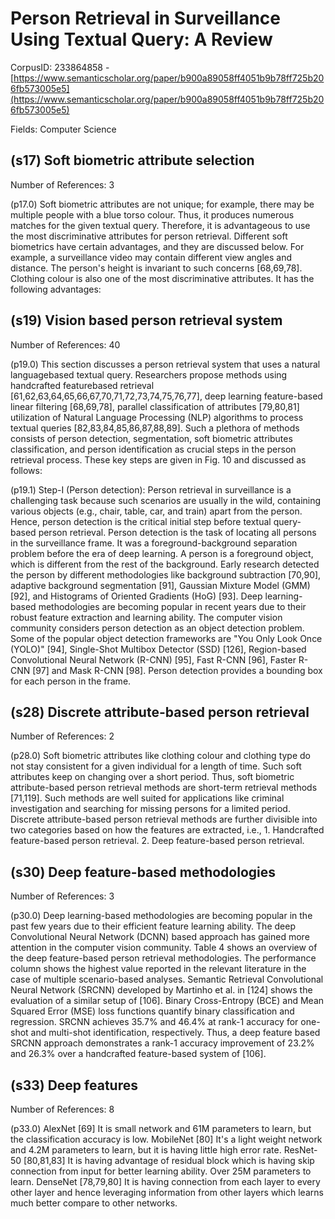 # Person Retrieval in Surveillance Using Textual Query: A Review

CorpusID: 233864858 - [https://www.semanticscholar.org/paper/b900a89058ff4051b9b78ff725b206fb573005e5](https://www.semanticscholar.org/paper/b900a89058ff4051b9b78ff725b206fb573005e5)

Fields: Computer Science

## (s17) Soft biometric attribute selection
Number of References: 3

(p17.0) Soft biometric attributes are not unique; for example, there may be multiple people with a blue torso colour. Thus, it produces numerous matches for the given textual query. Therefore, it is advantageous to use the most discriminative attributes for person retrieval. Different soft biometrics have certain advantages, and they are discussed below. For example, a surveillance video may contain different view angles and distance. The person's height is invariant to such concerns [68,69,78]. Clothing colour is also one of the most discriminative attributes. It has the following advantages:
## (s19) Vision based person retrieval system
Number of References: 40

(p19.0) This section discusses a person retrieval system that uses a natural languagebased textual query. Researchers propose methods using handcrafted featurebased retrieval [61,62,63,64,65,66,67,70,71,72,73,74,75,76,77], deep learning feature-based linear filtering [68,69,78], parallel classification of attributes [79,80,81] utilization of Natural Language Processing (NLP) algorithms to process textual queries [82,83,84,85,86,87,88,89]. Such a plethora of methods consists of person detection, segmentation, soft biometric attributes classification, and person identification as crucial steps in the person retrieval process. These key steps are given in Fig. 10 and discussed as follows:

(p19.1) Step-I (Person detection): Person retrieval in surveillance is a challenging task because such scenarios are usually in the wild, containing various objects (e.g., chair, table, car, and train) apart from the person. Hence, person detection is the critical initial step before textual query-based person retrieval. Person detection is the task of locating all persons in the surveillance frame. It was a foreground-background separation problem before the era of deep learning. A person is a foreground object, which is different from the rest of the background. Early research detected the person by different methodologies like background subtraction [70,90], adaptive background segmentation [91], Gaussian Mixture Model (GMM) [92], and Histograms of Oriented Gradients (HoG) [93]. Deep learning-based methodologies are becoming popular in recent years due to their robust feature extraction and learning ability. The computer vision community considers person detection as an object detection problem. Some of the popular object detection frameworks are "You Only Look Once (YOLO)" [94], Single-Shot Multibox Detector (SSD) [126], Region-based Convolutional Neural Network (R-CNN) [95], Fast R-CNN [96], Faster R-CNN [97] and Mask R-CNN [98]. Person detection provides a bounding box for each person in the frame.
## (s28) Discrete attribute-based person retrieval
Number of References: 2

(p28.0) Soft biometric attributes like clothing colour and clothing type do not stay consistent for a given individual for a length of time. Such soft attributes keep on changing over a short period. Thus, soft biometric attribute-based person retrieval methods are short-term retrieval methods [71,119]. Such methods are well suited for applications like criminal investigation and searching for missing persons for a limited period. Discrete attribute-based person retrieval methods are further divisible into two categories based on how the features are extracted, i.e., 1. Handcrafted feature-based person retrieval. 2. Deep feature-based person retrieval.
## (s30) Deep feature-based methodologies
Number of References: 3

(p30.0) Deep learning-based methodologies are becoming popular in the past few years due to their efficient feature learning ability. The deep Convolutional Neural Network (DCNN) based approach has gained more attention in the computer vision community. Table 4 shows an overview of the deep feature-based person retrieval methodologies. The performance column shows the highest value reported in the relevant literature in the case of multiple scenario-based analyses. Semantic Retrieval Convolutional Neural Network (SRCNN) developed by Martinho et al. in [124] shows the evaluation of a similar setup of [106]. Binary Cross-Entropy (BCE) and Mean Squared Error (MSE) loss functions quantify binary classification and regression. SRCNN achieves 35.7% and 46.4% at rank-1 accuracy for one-shot and multi-shot identification, respectively. Thus, a deep feature based SRCNN approach demonstrates a rank-1 accuracy improvement of 23.2% and 26.3% over a handcrafted feature-based system of [106].
## (s33) Deep features
Number of References: 8

(p33.0) AlexNet [69] It is small network and 61M parameters to learn, but the classification accuracy is low. MobileNet [80] It's a light weight network and 4.2M parameters to learn, but it is having little high error rate. ResNet-50 [80,81,83] It is having advantage of residual block which is having skip connection from input for better learning ability. Over 25M parameters to learn. DenseNet [78,79,80] It is having connection from each layer to every other layer and hence leveraging information from other layers which learns much better compare to other networks.
